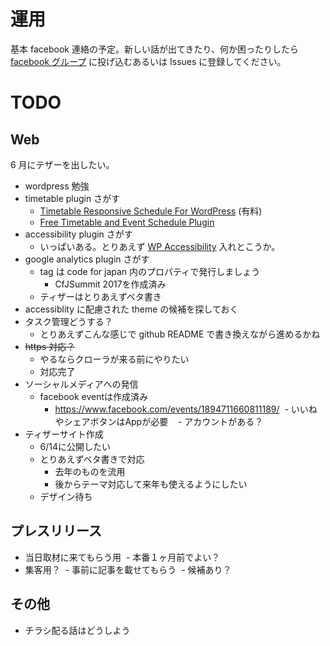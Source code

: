 # 運用

基本 facebook 連絡の予定。新しい話が出てきたり、何か困ったりしたら [facebook グループ](https://www.facebook.com/groups/932484090226539/) に投げ込むあるいは Issues に登録してください。

# TODO
## Web
6 月にテザーを出したい。
- wordpress 勉強
- timetable plugin さがす
  - [Timetable Responsive Schedule For WordPress](http://quanticalabs.com/script/timetable-responsive-schedule-for-wordpress/7010836) (有料)
  - [Free Timetable and Event Schedule Plugin](http://www.getmotopress.com/plugins/timetable-event-schedule-plugin/)
- accessibility plugin さがす
  - いっぱいある。とりあえず [WP Accessibility](https://ja.wordpress.org/plugins/wp-accessibility/) 入れとこうか。
- google analytics plugin さがす
  - tag は code for japan 内のプロパティで発行しましょう
    - CfJSummit 2017を作成済み
  - ティザーはとりあえずベタ書き
- accessiblity に配慮された theme の候補を探しておく
- タスク管理どうする？
  - とりあえずこんな感じで github README で書き換えながら進めるかね
- ~~https 対応？~~
  - やるならクローラが来る前にやりたい
  - 対応完了
- ソーシャルメディアへの発信
  - facebook eventは作成済み
    - https://www.facebook.com/events/1894711660811189/
  - いいねやシェアボタンはAppが必要
    - アカウントがある？
- ティザーサイト作成
  - 6/14に公開したい
  - とりあえずベタ書きで対応
    - 去年のものを流用
    - 後からテーマ対応して来年も使えるようにしたい
  - デザイン待ち

## プレスリリース
- 当日取材に来てもらう用
  - 本番１ヶ月前でよい？
- 集客用？
  - 事前に記事を載せてもらう
  - 候補あり？

## その他
- チラシ配る話はどうしよう
